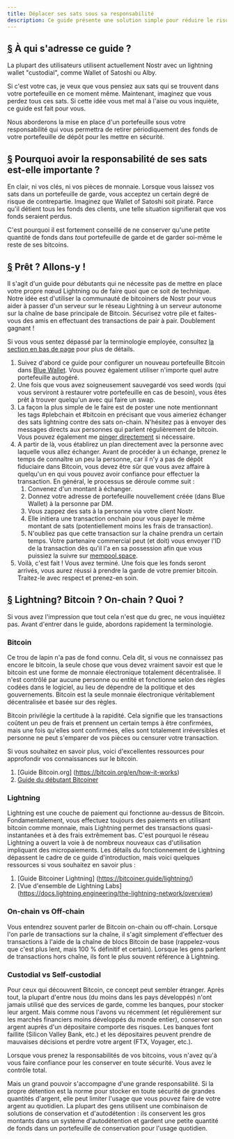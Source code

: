 ```yaml
---
title: Déplacer ses sats sous sa responsabilité
description: Ce guide présente une solution simple pour réduire le risque de contrepartie en transférant les fonds vers un portefeuille sous votre responsabilité.
---
```


## [§](#who-is-this-guide-for) À qui s'adresse ce guide ?

La plupart des utilisateurs utilisent actuellement Nostr avec un lightning wallet "custodial", comme Wallet of Satoshi ou Alby.

Si c'est votre cas, je veux que vous pensiez aux sats qui se trouvent dans votre portefeuille en ce moment même. Maintenant, imaginez que vous perdez tous ces sats. Si cette idée vous met mal à l'aise ou vous inquiète, ce guide est fait pour vous.

Nous aborderons la mise en place d'un portefeuille sous votre responsabilité qui vous permettra de retirer périodiquement des fonds de votre portefeuille de dépôt pour les mettre en sécurité.

## [§](#why-is-self-custody-important) Pourquoi avoir la responsabilité de ses sats est-elle importante ?

En clair, ni vos clés, ni vos pièces de monnaie. Lorsque vous laissez vos sats dans un portefeuille de garde, vous acceptez un certain degré de risque de contrepartie. Imaginez que Wallet of Satoshi soit piraté. Parce qu'il détient tous les fonds des clients, une telle situation signifierait que vos fonds seraient perdus.

C'est pourquoi il est fortement conseillé de ne conserver qu'une petite quantité de fonds dans _tout_ portefeuille de garde et de garder soi-même le reste de ses bitcoins.

## [§](#ready-lets-go) Prêt ? Allons-y !

Il s'agit d'un guide pour débutants qui ne nécessite pas de mettre en place votre propre nœud Lightning ou de faire quoi que ce soit de technique. Notre idée est d'utiliser la communauté de bitcoiners de Nostr pour vous aider à passer d'un serveur sur le réseau Lightning à un serveur autonome sur la chaîne de base principale de Bitcoin. Sécurisez votre pile et faites-vous des amis en effectuant des transactions de pair à pair. Doublement gagnant !

Si vous vous sentez dépassé par la terminologie employée, consultez [la section en bas de page](#lightning-bitcoin-on-chain-what) pour plus de détails.

1. Suivez d'abord ce guide pour configurer un nouveau portefeuille Bitcoin dans [Blue Wallet](https://bluewallet.io/docs/create-bitcoin-wallet/). Vous pouvez également utiliser n'importe quel autre portefeuille autogéré.
1. Une fois que vous avez soigneusement sauvegardé vos seed words (qui vous serviront à restaurer votre portefeuille en cas de besoin), vous êtes prêt à trouver quelqu'un avec qui faire un swap.
1. La façon la plus simple de le faire est de poster une note mentionnant les tags #plebchain et #bitcoin en précisant que vous aimeriez échanger des sats lightning contre des sats on-chain. N'hésitez pas à envoyer des messages directs aux personnes qui parlent régulièrement de bitcoin. Vous pouvez également me [pinger directement](https://primal.net/jeffg) si nécessaire.
1. A partir de là, vous établirez un plan directement avec la personne avec laquelle vous allez échanger. Avant de procéder à un échange, prenez le temps de connaître un peu la personne, car il n'y a pas de dépôt fiduciaire dans Bitcoin, vous devez être sûr que vous avez affaire à quelqu'un en qui vous pouvez avoir confiance pour effectuer la transaction. En général, le processus se déroule comme suit :
    1. Convenez d'un montant à échanger.
    1. Donnez votre adresse de portefeuille nouvellement créée (dans Blue Wallet) à la personne par DM.
    1. Vous zappez des sats à la personne via votre client Nostr.
    1. Elle initiera une transaction onchain pour vous payer le même montant de sats (potentiellement moins les frais de transaction).
    1. N'oubliez pas que cette transaction sur la chaîne prendra un certain temps. Votre partenaire commercial peut (et doit) vous envoyer l'ID de la transaction dès qu'il l'a en sa possession afin que vous puissiez la suivre sur [mempool.space](https://mempool.space).
1. Voilà, c'est fait ! Vous avez terminé. Une fois que les fonds seront arrivés, vous aurez réussi à prendre la garde de votre premier bitcoin. Traitez-le avec respect et prenez-en soin.

## [§](#lightning-bitcoin-on-chain-what) Lightning? Bitcoin ? On-chain ? Quoi ?

Si vous avez l'impression que tout cela n'est que du grec, ne vous inquiétez pas. Avant d'entrer dans le guide, abordons rapidement la terminologie.

### Bitcoin

Ce trou de lapin n'a pas de fond connu. Cela dit, si vous ne connaissez pas encore le bitcoin, la seule chose que vous devez vraiment savoir est que le bitcoin est une forme de monnaie électronique totalement décentralisée. Il n'est contrôlé par aucune personne ou entité et fonctionne selon des règles codées dans le logiciel, au lieu de dépendre de la politique et des gouvernements. Bitcoin est la seule monnaie électronique véritablement décentralisée et basée sur des règles.

Bitcoin privilégie la certitude à la rapidité. Cela signifie que les transactions coûtent un peu de frais et prennent un certain temps à être confirmées, mais une fois qu'elles sont confirmées, elles sont totalement irréversibles et personne ne peut s'emparer de vos pièces ou censurer votre transaction.

Si vous souhaitez en savoir plus, voici d'excellentes ressources pour approfondir vos connaissances sur le bitcoin.

1. [Guide Bitcoin.org] (https://bitcoin.org/en/how-it-works)
1. [Guide du débutant Bitcoiner](https://bitcoiner.guide/beginner/)

### Lightning

Lightning est une couche de paiement qui fonctionne au-dessus de Bitcoin. Fondamentalement, vous effectuez toujours des paiements en utilisant bitcoin comme monnaie, mais Lightning permet des transactions quasi-instantanées et à des frais extrêmement bas. C'est pourquoi le réseau Lightning a ouvert la voie à de nombreux nouveaux cas d'utilisation impliquant des micropaiements. Les détails du fonctionnement de Lightning dépassent le cadre de ce guide d'introduction, mais voici quelques ressources si vous souhaitez en savoir plus :

1. [Guide Bitcoiner Lightning] (https://bitcoiner.guide/lightning/)
1. [Vue d'ensemble de Lightning Labs] (https://docs.lightning.engineering/the-lightning-network/overview)

### On-chain vs Off-chain

Vous entendrez souvent parler de Bitcoin on-chain ou off-chain. Lorsque l'on parle de transactions sur la chaîne, il s'agit simplement d'effectuer des transactions à l'aide de la chaîne de blocs Bitcoin de base (rappelez-vous que c'est plus lent, mais 100 % définitif et certain). Lorsque les gens parlent de transactions hors chaîne, ils font le plus souvent référence à Lightning.

### Custodial vs Self-custodial

Pour ceux qui découvrent Bitcoin, ce concept peut sembler étranger. Après tout, la plupart d'entre nous (du moins dans les pays développés) n'ont jamais utilisé que des services de garde, comme les banques, pour stocker leur argent. Mais comme nous l'avons vu récemment (et régulièrement sur les marchés financiers moins développés du monde entier), conserver son argent auprès d'un dépositaire comporte des risques. Les banques font faillite (Silicon Valley Bank, etc.) et les dépositaires peuvent prendre de mauvaises décisions et perdre votre argent (FTX, Voyager, etc.).

Lorsque vous prenez la responsabilités de vos bitcoins, vous n'avez qu'à vous faire confiance pour les conserver en toute sécurité. Vous avez le contrôle total.

Mais un grand pouvoir s'accompagne d'une grande responsabilité. Si la propre détention est la norme pour stocker en toute sécurité de grandes quantités d'argent, elle peut limiter l'usage que vous pouvez faire de votre argent au quotidien. La plupart des gens utilisent une combinaison de solutions de conservation et d'autodétention : ils conservent les gros montants dans un système d'autodétention et gardent une petite quantité de fonds dans un portefeuille de conservation pour l'usage quotidien.
